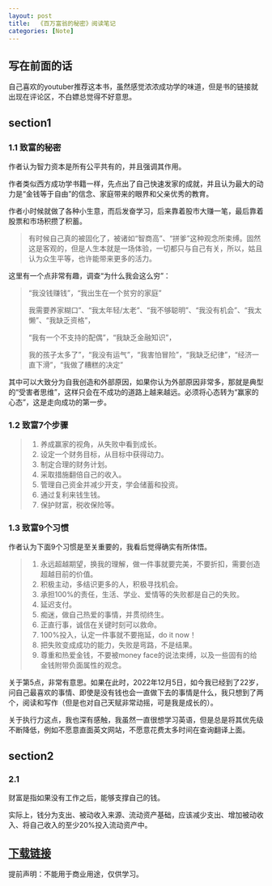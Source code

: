 ```yaml
---
layout:	post
title:	《百万富翁的秘密》阅读笔记
categories:	[Note]
---
```


## 写在前面的话

自己喜欢的youtuber推荐这本书，虽然感觉浓浓成功学的味道，但是书的链接就出现在评论区，不白嫖总觉得不好意思。

## section1

### 1.1 致富的秘密

作者认为智力资本是所有公平共有的，并且强调其作用。

作者类似西方成功学书籍一样，先点出了自己快速发家的成就，并且认为最大的动力是“金钱等于自由”的信念、家庭带来的眼界和父亲优秀的教育。

作者小时候就做了各种小生意，而后发奋学习，后来靠着股市大赚一笔，最后靠着股票和市场积攒了积蓄。

> 有时候自己真的被固化了，被诸如“智商高”、“拼爹”这种观念所束缚。固然这是客观的，但是人生本就是一场体验，一切都只与自己有关，所以，姑且认为众生平等，也许能带来更多的活力。

这里有一个点非常有趣，调查“为什么我会这么穷”：

> “我没钱赚钱”，“我出生在一个贫穷的家庭”
>
> 我需要养家糊口”、“我太年轻/太老”、“我不够聪明”、“我没有机会”、“我太懒”、“我缺乏资格”，
>
> “我有一个不支持的配偶”，“我缺乏金融知识”，
>
> 我的孩子太多了”，“我没有运气”，“我害怕冒险”，“我缺乏纪律”，“经济一直下滑”，“我做了糟糕的决定”

其中可以大致分为自我创造和外部原因，如果你认为外部原因非常多，那就是典型的“受害者思维”，这样只会在不成功的道路上越来越远。必须将心态转为“赢家的心态”，这是走向成功的第一步。

### 1.2 致富7个步骤

> 1. 养成赢家的视角，从失败中看到成长。
> 2. 设定一个财务目标，从目标中获得动力。
> 3. 制定合理的财务计划。
> 4. 采取措施翻倍自己的收入。
> 5. 管理自己资金并减少开支，学会储蓄和投资。
> 6. 通过复利来钱生钱。
> 7. 保护财富，税收保险等。

### 1.3 致富9个习惯

作者认为下面9个习惯是至关重要的，我看后觉得确实有所体悟。

> 1. 永远超越期望，换我的理解，做一件事就要完美，不要折扣，需要创造超越目前的价值。
> 2. 积极主动，多结识更多的人，积极寻找机会。
> 3. 承担100%的责任，生活、学业、爱情等的失败都是自己的失败。
> 4. 延迟支付。
> 5. 痴迷，做自己热爱的事情，并贯彻终生。
> 6. 正直行事，诚信在关键时刻可以救命。
> 7. 100%投入，认定一件事就不要拖延，do it now！
> 8. 把失败变成成功的能力，失败是弯路，不是结果。
> 9. 尊重和热爱金钱，不要被money face的说法束缚，以及一些固有的给金钱附带负面属性的观念。

关于第5点，非常有意思。如果在此时，2022年12月5日，如今我已经到了22岁，问自己最喜欢的事情、即使是没有钱也会一直做下去的事情是什么，我只想到了两个，阅读和写作（但是也对自己天赋非常动摇，可是我是成长的）。

关于执行力这点，我也深有感触，我虽然一直很想学习英语，但是总是将其优先级不断降低，例如不愿意直面英文网站，不愿意花费太多时间在查询翻译上面。

## section2

### 2.1 

财富是指如果没有工作之后，能够支撑自己的钱。

实际上，钱分为支出、被动收入来源、流动资产基础，应该减少支出、增加被动收入、将自己收入的至少20%投入流动资产中。









## [下载链接]()

提前声明：不能用于商业用途，仅供学习。

